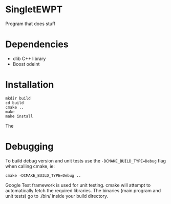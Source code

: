 # SingletEWPT

Program that does stuff

# Dependencies

- dlib C++ library
- Boost odeint

# Installation

```
mkdir build
cd build
cmake ..
make
make install	
```

The 

# Debugging

To build debug version and unit tests use the ```-DCMAKE_BUILD_TYPE=Debug``` flag when calling cmake, ie:

```
cmake -DCMAKE_BUILD_TYPE=Debug ..
```

Google Test framework is used for unit testing. cmake will attempt to automatically fetch the required libraries. 
The binaries (main program and unit tests) go to ./bin/ inside your build directory.
